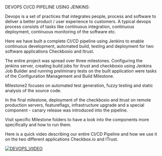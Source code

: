 
DEVOPS CI/CD PIPELINE USING JENKINS:

Devops is a set of practices that integrates people, process and software to deliver a better product / user experience to customers. A typical devops process consists of tasks like continuous integration, continuous deployment, continuous monitoring of the software etc. 

Here we have built a complete CI/CD pipeline using Jenkins to enable continuous development, automated build, testing and deployment for two software applications Checkboxio and Itrust. 

The entire project was spread over three milestones. Configuring the jenkins server, creating build jobs for itrust and checkboxio using Jenkins Job Builder and running preliminary tests on the built application  were tasks of the Configuration Management and Build Milestone.

Milestone2 focuses on automated test generation, fuzzy testing and static analysis of the source code.

In the final milestone, deployment of the checkboxio and itrust on remote production servers, featureflags, infrastructure upgrade and a special component - canary release was introduced into the pipeline.

Visit specific Milestone folders to have a look into the components more specifically and how to run them. 

Here is a quick video describing our entire CI/CD Pipeline and how we use it on the two different applications Checkbox.io and ITrust.



[![DEVOPS_VIIDEO](https://img.youtube.com/vi/4s2an-SKZws/0.jpg)](https://www.youtube.com/watch?v=4s2an-SKZws)
